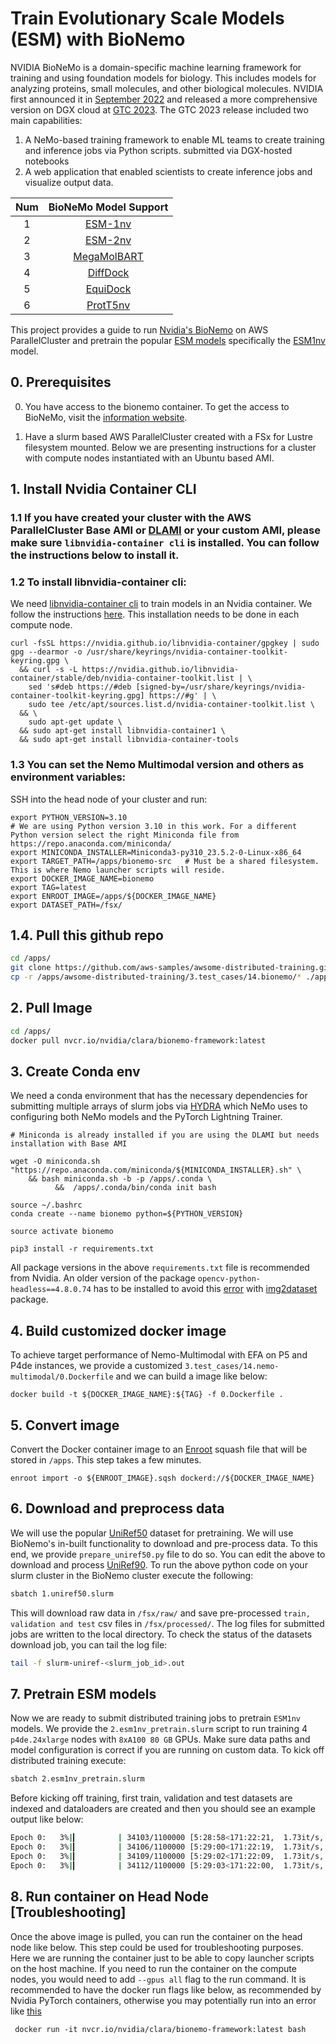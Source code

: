 # Train Evolutionary Scale Models (ESM) with BioNemo

NVIDIA BioNeMo is a domain-specific machine learning framework for training and using foundation models for biology. This includes models for analyzing proteins, small molecules, and other biological molecules. NVIDIA first announced it in [September 2022](https://nvidianews.nvidia.com/news/nvidia-launches-large-language-model-cloud-services-to-advance-ai-and-digital-biology) and released a more comprehensive version on DGX cloud at [GTC 2023](https://nvidianews.nvidia.com/news/nvidia-unveils-large-language-models-and-generative-ai-services-to-advance-life-sciences-r-d). The GTC 2023 release included two main capabilities:
1. A NeMo-based training framework to enable ML teams to create training and inference jobs via Python scripts. submitted via DGX-hosted notebooks
2. A web application that enabled scientists to create inference jobs and visualize output data.

|Num|                                    BioNeMo Model Support                                     |
|:-:|:--------------------------------------------------------------------------------------------:|
| 1 |      [ESM-1nv](https://docs.nvidia.com/bionemo-framework/latest/models/esm1-nv.html)         |
| 2 |      [ESM-2nv](https://docs.nvidia.com/bionemo-framework/latest/models/esm2-nv.html)         |
| 3 |      [MegaMolBART](https://docs.nvidia.com/bionemo-framework/latest/models/megamolbart.html) |
| 4 |      [DiffDock](https://docs.nvidia.com/bionemo-framework/latest/models/diffdock.html)       |
| 5 |      [EquiDock](https://docs.nvidia.com/bionemo-framework/latest/models/equidock.html)       |
| 6 |      [ProtT5nv](https://docs.nvidia.com/bionemo-framework/latest/models/prott5nv.html)       |


This project provides a guide to run [Nvidia's BioNemo](https://docs.nvidia.com/bionemo-framework/latest/index.html) on AWS ParallelCluster and pretrain the popular [ESM models](https://github.com/facebookresearch/esm) specifically the [ESM1nv](https://docs.nvidia.com/bionemo-framework/latest/notebooks/model_training_esm1nv.html) model.


## 0. Prerequisites

0. You have access to the bionemo container. To get the access to BioNeMo, visit the [information website](https://www.nvidia.com/en-us/clara/bionemo/).

1. Have a slurm based AWS ParallelCluster created with a FSx for Lustre filesystem mounted. Below we are presenting instructions for a cluster with compute nodes instantiated with an Ubuntu based AMI.

## 1. Install Nvidia Container CLI

### 1.1 If you have created your cluster with the AWS ParallelCluster Base AMI or [DLAMI](https://aws.amazon.com/machine-learning/amis/) or your custom AMI, please make sure `libnvidia-container cli` is installed. You can follow the instructions below to install it.   

### 1.2 To install libnvidia-container cli:
We need [libnvidia-container cli](https://github.com/NVIDIA/libnvidia-container) to train models in an Nvidia container. We follow the instructions [here](https://docs.nvidia.com/datacenter/cloud-native/container-toolkit/latest/install-guide.html). This installation needs to be done in each compute node.

```
curl -fsSL https://nvidia.github.io/libnvidia-container/gpgkey | sudo gpg --dearmor -o /usr/share/keyrings/nvidia-container-toolkit-keyring.gpg \
  && curl -s -L https://nvidia.github.io/libnvidia-container/stable/deb/nvidia-container-toolkit.list | \
    sed 's#deb https://#deb [signed-by=/usr/share/keyrings/nvidia-container-toolkit-keyring.gpg] https://#g' | \
    sudo tee /etc/apt/sources.list.d/nvidia-container-toolkit.list \
  && \
    sudo apt-get update \
  && sudo apt-get install libnvidia-container1 \
  && sudo apt-get install libnvidia-container-tools
```
### 1.3 You can set the Nemo Multimodal version and others as environment variables:

SSH into the head node of your cluster and run:

```
export PYTHON_VERSION=3.10
# We are using Python version 3.10 in this work. For a different Python version select the right Miniconda file from https://repo.anaconda.com/miniconda/
export MINICONDA_INSTALLER=Miniconda3-py310_23.5.2-0-Linux-x86_64
export TARGET_PATH=/apps/bionemo-src   # Must be a shared filesystem. This is where Nemo launcher scripts will reside.
export DOCKER_IMAGE_NAME=bionemo
export TAG=latest
export ENROOT_IMAGE=/apps/${DOCKER_IMAGE_NAME}
export DATASET_PATH=/fsx/
```

## 1.4. Pull this github repo

```bash
cd /apps/
git clone https://github.com/aws-samples/awsome-distributed-training.git
cp -r /apps/awsome-distributed-training/3.test_cases/14.bionemo/* ./apps/
```

## 2. Pull Image

```bash
cd /apps/
docker pull nvcr.io/nvidia/clara/bionemo-framework:latest
```

## 3. Create Conda env
We need a conda environment that has the necessary dependencies for submitting multiple arrays of slurm jobs via [HYDRA](https://github.com/facebookresearch/hydra) which NeMo uses to configuring both NeMo models and the PyTorch Lightning Trainer. 
```
# Miniconda is already installed if you are using the DLAMI but needs installation with Base AMI

wget -O miniconda.sh "https://repo.anaconda.com/miniconda/${MINICONDA_INSTALLER}.sh" \
    && bash miniconda.sh -b -p /apps/.conda \
          &&  /apps/.conda/bin/conda init bash  

source ~/.bashrc    
conda create --name bionemo python=${PYTHON_VERSION}

source activate bionemo

pip3 install -r requirements.txt

```
All package versions in the above `requirements.txt` file is recommended from Nvidia. An older version of the package `opencv-python-headless==4.8.0.74` has to be installed to avoid this [error](https://github.com/rom1504/img2dataset/issues/355) with [img2dataset](https://github.com/rom1504/img2dataset) package.



## 4. Build customized docker image
To achieve target performance of Nemo-Multimodal with EFA on P5 and P4de instances, we provide a customized 
`3.test_cases/14.nemo-multimodal/0.Dockerfile` and we can build a image like below:

```
docker build -t ${DOCKER_IMAGE_NAME}:${TAG} -f 0.Dockerfile .
```

## 5. Convert image
Convert the Docker container image to an [Enroot](https://github.com/NVIDIA/enroot) squash file that will be stored in `/apps`. This step takes a few minutes.
```
enroot import -o ${ENROOT_IMAGE}.sqsh dockerd://${DOCKER_IMAGE_NAME}

```

## 6. Download and preprocess data
We will use the popular [UniRef50](https://www.uniprot.org/help/uniref) dataset for pretraining. We will use BioNemo's in-built functionality to download and pre-process data. To this end, we provide `prepare_uniref50.py` file to do so. You can edit the above to download and process [UniRef90]((https://www.uniprot.org/help/uniref)). To run the above python code on your slurm cluster in the BioNemo cluster execute the following:

```bash
sbatch 1.uniref50.slurm
```

This will download raw data in `/fsx/raw/` and save pre-processed `train, validation and test` csv files in `/fsx/processed/`. The log files for submitted jobs are written to the local directory. To check the status of the datasets download job, you can tail the log file:

```bash
tail -f slurm-uniref-<slurm_job_id>.out
```



## 7. Pretrain ESM models
Now we are ready to submit distributed training jobs to pretrain `ESM1nv` models. We provide the `2.esm1nv_pretrain.slurm` script to run training 4 `p4de.24xlarge` nodes with `8xA100 80 GB` GPUs. Make sure data paths and model configuration is correct if you are running on custom data. To kick off distributed training execute:

```bash
sbatch 2.esm1nv_pretrain.slurm

```

Before kicking off training, first train, validation and test datasets are indexed and dataloaders are created and then you should see an example output like below:

```bash
Epoch 0:   3%|▎         | 34103/1100000 [5:28:58<171:22:21,  1.73it/s, loss=2.52, v_num=, reduced_train_loss=2.510, global_step=3.1e+4, consumed_samples=2.54e+8, val_loss=2.510]
Epoch 0:   3%|▎         | 34106/1100000 [5:29:00<171:22:19,  1.73it/s, loss=2.52, v_num=, reduced_train_loss=2.520, global_step=3.1e+4, consumed_samples=2.54e+8, val_loss=2.510]
Epoch 0:   3%|▎         | 34109/1100000 [5:29:02<171:22:09,  1.73it/s, loss=2.52, v_num=, reduced_train_loss=2.520, global_step=3.1e+4, consumed_samples=2.54e+8, val_loss=2.510]
Epoch 0:   3%|▎         | 34112/1100000 [5:29:03<171:22:00,  1.73it/s, loss=2.52, v_num=, reduced_train_loss=2.520, global_step=3.1e+4, consumed_samples=2.54e+8, val_loss=2.510]
```

## 8. Run container on Head Node [Troubleshooting]
Once the above image is pulled, you can run the container on the head node like below. This step could be used for troubleshooting purposes. Here we are running the container just to be able to copy launcher scripts on the host machine. If you need to run the container on the compute nodes, you would need to add `--gpus all` flag to the run command. It is recommended to have the docker run flags like below, as recommended by Nvidia PyTorch containers, otherwise you may potentially run into an error like [this](https://github.com/NVIDIA/Megatron-LM/issues/516)

```
 docker run -it nvcr.io/nvidia/clara/bionemo-framework:latest bash
```

